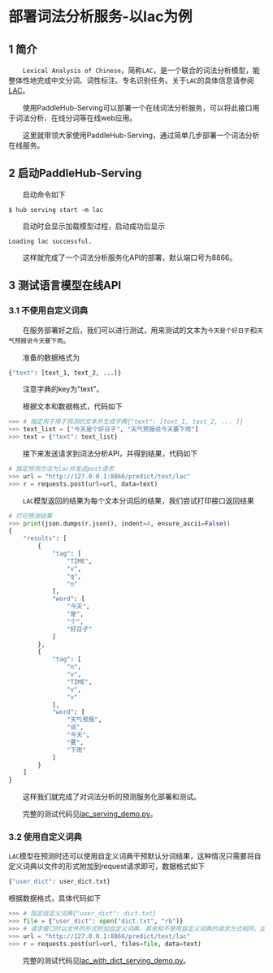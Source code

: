 # 部署词法分析服务-以lac为例
## 1 简介
&emsp;&emsp;`Lexical Analysis of Chinese`，简称`LAC`，是一个联合的词法分析模型，能整体性地完成中文分词、词性标注、专名识别任务。关于`LAC`的具体信息请参阅[LAC](https://paddlepaddle.org.cn/hubdetail?name=lac&en_category=LexicalAnalysis)。

&emsp;&emsp;使用PaddleHub-Serving可以部署一个在线词法分析服务，可以将此接口用于词法分析、在线分词等在线web应用。

&emsp;&emsp;这里就带领大家使用PaddleHub-Serving，通过简单几步部署一个词法分析在线服务。

## 2 启动PaddleHub-Serving
&emsp;&emsp;启动命令如下
```shell
$ hub serving start -m lac  
```
&emsp;&emsp;启动时会显示加载模型过程，启动成功后显示
```shell
Loading lac successful.
```
&emsp;&emsp;这样就完成了一个词法分析服务化API的部署，默认端口号为8866。

## 3 测试语言模型在线API
### 3.1 不使用自定义词典
&emsp;&emsp;在服务部署好之后，我们可以进行测试，用来测试的文本为`今天是个好日子`和`天气预报说今天要下雨`。

&emsp;&emsp;准备的数据格式为
```python
{"text": [text_1, text_2, ...]}  
```
&emsp;&emsp;注意字典的key为"text"。

&emsp;&emsp;根据文本和数据格式，代码如下
```python
>>> # 指定用于用于预测的文本并生成字典{"text": [text_1, text_2, ... ]}
>>> text_list = ["今天是个好日子", "天气预报说今天要下雨"]
>>> text = {"text": text_list}
```
&emsp;&emsp;接下来发送请求到词法分析API，并得到结果，代码如下
```python
# 指定预测方法为lac并发送post请求
>>> url = "http://127.0.0.1:8866/predict/text/lac"
>>> r = requests.post(url=url, data=text)
```
&emsp;&emsp;`LAC`模型返回的结果为每个文本分词后的结果，我们尝试打印接口返回结果
```python
# 打印预测结果
>>> print(json.dumps(r.json(), indent=4, ensure_ascii=False))
{
    "results": [
        {
            "tag": [
                "TIME",
                "v",
                "q",
                "n"
            ],
            "word": [
                "今天",
                "是",
                "个",
                "好日子"
            ]
        },
        {
            "tag": [
                "n",
                "v",
                "TIME",
                "v",
                "v"
            ],
            "word": [
                "天气预报",
                "说",
                "今天",
                "要",
                "下雨"
            ]
        }
    ]
}
```
&emsp;&emsp;这样我们就完成了对词法分析的预测服务化部署和测试。

&emsp;&emsp;完整的测试代码见[lac_serving_demo.py](./lac_serving_demo.py)。

### 3.2 使用自定义词典
`LAC`模型在预测时还可以使用自定义词典干预默认分词结果，这种情况只需要将自定义词典以文件的形式附加到request请求即可，数据格式如下
```python
{"user_dict": user_dict.txt}
```
根据数据格式，具体代码如下
```python
>>> # 指定自定义词典{"user_dict": dict.txt}
>>> file = {"user_dict": open("dict.txt", "rb")}
>>> # 请求接口时以文件的形式附加自定义词典，其余和不使用自定义词典的请求方式相同，此处不再赘述
>>> url = "http://127.0.0.1:8866/predict/text/lac"
>>> r = requests.post(url=url, files=file, data=text)
```
&emsp;&emsp;完整的测试代码见[lac_with_dict_serving_demo.py](./lac_with_dict_serving_demo.py)。
